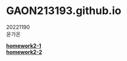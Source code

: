 # GAON213193.github.io

20221190    
윤가온

[**homework2-1**](https://github.com/GAON213193/GAON213193.github.io/blob/main/homework%202-1.html)<br>
[**homework2-2**](https://github.com/GAON213193/GAON213193.github.io/blob/main/homework%202-2.html)

